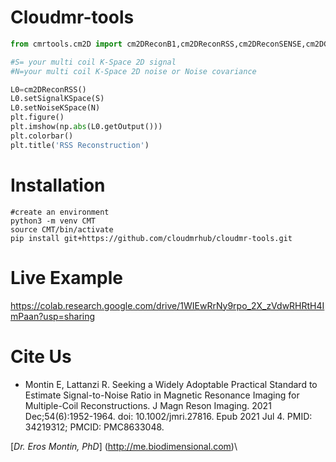 # Cloudmr-tools

```python
from cmrtools.cm2D import cm2DReconB1,cm2DReconRSS,cm2DReconSENSE,cm2DGFactorSENSE

#S= your multi coil K-Space 2D signal
#N=your multi coil K-Space 2D noise or Noise covariance

L0=cm2DReconRSS()
L0.setSignalKSpace(S)
L0.setNoiseKSpace(N)
plt.figure()
plt.imshow(np.abs(L0.getOutput()))
plt.colorbar()
plt.title('RSS Reconstruction')

```
# Installation
```
#create an environment 
python3 -m venv CMT
source CMT/bin/activate
pip install git+https://github.com/cloudmrhub/cloudmr-tools.git
```
# Live Example

https://colab.research.google.com/drive/1WIEwRrNy9rpo_2X_zVdwRHRtH4ImPaan?usp=sharing

# Cite Us
- Montin E, Lattanzi R. Seeking a Widely Adoptable Practical Standard to Estimate Signal-to-Noise Ratio in Magnetic Resonance Imaging for Multiple-Coil Reconstructions. J Magn Reson Imaging. 2021 Dec;54(6):1952-1964. doi: 10.1002/jmri.27816. Epub 2021 Jul 4. PMID: 34219312; PMCID: PMC8633048.



[*Dr. Eros Montin, PhD*]
(http://me.biodimensional.com)\
